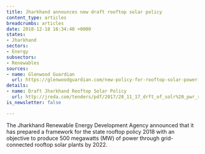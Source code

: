 ```yaml
---
title: Jharkhand announces new draft rooftop solar policy
content_type: articles
breadcrumbs: articles
date: 2018-12-18 16:34:40 +0000
states:
- Jharkhand
sectors:
- Energy
subsectors:
- Renewables
sources:
- name: Glenwood Guardian
  url: https://glenwoodguardian.com/new-policy-for-rooftop-solar-power-plant-soon/12922/
details:
- name: Draft Jharkhand Rooftop Solar Policy
  url: http://jreda.com/tenders/pdf/2017/28_11_17_drft_of_solr%20_pwr_roftop%20_plcy.pdf
is_newsletter: false

---
```

The Jharkhand Renewable Energy Development Agency announced that it has prepared a framework for the state rooftop policy 2018 with an objective to produce 500 megawatts (MW) of power through grid-connected rooftop solar plants by 2022.  
